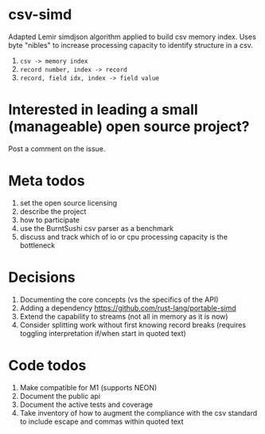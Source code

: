 # csv-simd
Adapted Lemir simdjson algorithm applied to build csv memory index.  Uses byte "nibles" to increase processing capacity to identify structure in a csv.

1. `csv -> memory index`
2. `record number, index -> record`
3. `record, field idx, index -> field value`

# Interested in leading a small (manageable) open source project?
Post a comment on the issue.

# Meta todos

1. set the open source licensing
2. describe the project
3. how to participate
4. use the BurntSushi csv parser as a benchmark
5. discuss and track which of io or cpu processing capacity is the bottleneck

# Decisions

1. Documenting the core concepts (vs the specifics of the API)
2. Adding a dependency https://github.com/rust-lang/portable-simd
3. Extend the capability to streams (not all in memory as it is now)
4. Consider splitting work without first knowing record breaks (requires toggling interpretation if/when start in quoted text)


# Code todos

1. Make compatible for M1 (supports NEON)
2. Document the public api
3. Document the active tests and coverage
4. Take inventory of how to augment the compliance with the csv standard to include escape and commas within quoted text
